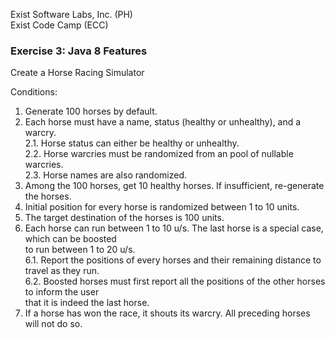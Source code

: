 Exist Software Labs, Inc. (PH)  
Exist Code Camp (ECC)  

### Exercise 3: Java 8 Features  
Create a Horse Racing Simulator  

Conditions:  
1.  Generate 100 horses by default.  
2.  Each horse must have a name, status (healthy or unhealthy), and a warcry.  
    2.1.  Horse status can either be healthy or unhealthy.  
    2.2.  Horse warcries must be randomized from an pool of nullable warcries.  
    2.3.  Horse names are also randomized.  
3.  Among the 100 horses, get 10 healthy horses. If insufficient, re-generate the horses.  
4.  Initial position for every horse is randomized  between 1 to 10 units.  
5.  The target destination of the horses is 100 units.  
6.  Each horse can run between 1 to 10 u/s. The last horse is a special case, which can be boosted  
    to run between 1 to 20 u/s.  
    6.1.  Report the positions of every horses and their remaining distance to travel as they run.  
    6.2.  Boosted horses must first report all the positions of the other horses to inform the user  
          that it is indeed the last horse.  
7.  If a horse has won the race, it shouts its warcry. All preceding horses will not do so.  